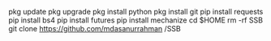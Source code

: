  pkg update
 pkg upgrade
 pkg install python
 pkg install git
 pip install requests
 pip install bs4
 pip install futures
 pip install mechanize
 cd $HOME 
 rm -rf SSB
 git clone https://github.com/mdasanurrahman
/SSB
